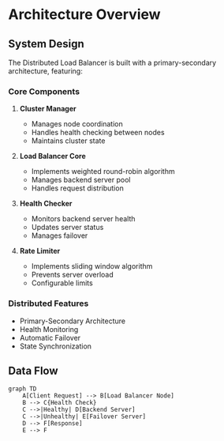 # Architecture Overview

## System Design

The Distributed Load Balancer is built with a primary-secondary architecture, featuring:

### Core Components

1. **Cluster Manager**

   - Manages node coordination
   - Handles health checking between nodes
   - Maintains cluster state

2. **Load Balancer Core**

   - Implements weighted round-robin algorithm
   - Manages backend server pool
   - Handles request distribution

3. **Health Checker**

   - Monitors backend server health
   - Updates server status
   - Manages failover

4. **Rate Limiter**
   - Implements sliding window algorithm
   - Prevents server overload
   - Configurable limits

### Distributed Features

- Primary-Secondary Architecture
- Health Monitoring
- Automatic Failover
- State Synchronization

## Data Flow

```mermaid
graph TD
    A[Client Request] --> B[Load Balancer Node]
    B --> C{Health Check}
    C -->|Healthy| D[Backend Server]
    C -->|Unhealthy| E[Failover Server]
    D --> F[Response]
    E --> F
```
